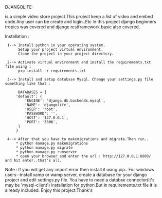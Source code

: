 DJANGOLIFE-

is a simple video store project.This project keep a list of video and embed code.Any user can be create and login..Etc
In this project django beginners tropics was covered and django restframework basic also covered.

Installation :

     1--> Install python in your operating system. 
          Setup your project virtual environment. 
          Clone the project in your project directory.
     
     2--> Activate virtual environment and install the requirements.txt file using : 
          pip install -r requirements.txt   
     
     3--> Install and setup database Mysql. Change your settings.py file something like that :
     
          DATABASES = {
         'default': {
             'ENGINE': 'django.db.backends.mysql',
             'NAME': 'djangolife',
             'USER': 'root',
             'PASSWORD': '',
             'HOST': '127.0.0.1',
             'PORT': '3306',
          }
         }

     4--> After that you have to makemigrations and migrate.Then run..
         * python manage.py makemigrations
         * python manage.py migrate
         * python manage.py runserver
         * open your browser and enter the url : http://127.0.0.1:8000/ and hit enter..that's all.


Note : If you will get any import error then install it using pip..
       For windows users--install xamp or wamp server, create a database for your django project and edit settings.py file. 
       You have to need a databse connector(it's may be 'mysql-client') installation for python.But in requirements.txt file it is already included.
       Enjoy this project.Thank's

